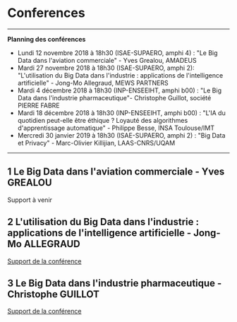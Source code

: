 # Conferences
_____
**Planning des conférences**
-	Lundi 12 novembre 2018 à 18h30 (ISAE-SUPAERO, amphi 4) : "Le Big Data dans l'aviation commerciale" - Yves Grealou, AMADEUS
-	Mardi 27 novembre 2018 à 18h30 (ISAE-SUPAERO, amphi 2): "L'utilisation du Big Data dans l'industrie : applications de l'intelligence artificielle" - Jong-Mo Allegraud, MEWS PARTNERS
-	Mardi 4 décembre 2018 à 18h30 (INP-ENSEEIHT, amphi b00) : "Le Big Data dans l'industrie pharmaceutique"- Christophe Guillot, société PIERRE FABRE
-	Mardi 18 décembre 2018 à 18h30 (INP-ENSEEIHT, amphi b00) : "L'IA du quotidien peut-elle être éthique ? Loyauté des algorithmes d'apprentissage automatique" - Philippe Besse, INSA Toulouse/IMT
-	Mercredi 30 janvier 2019 à 18h30 (ISAE-SUPAERO, amphi 2) : "Big Data et Privacy" - Marc-Olivier Killijian, LAAS-CNRS/UQAM
_____
## 1 Le Big Data dans l'aviation commerciale - Yves GREALOU

Support à venir

## 2 L'utilisation du Big Data dans l'industrie : applications de l'intelligence artificielle - Jong-Mo ALLEGRAUD

[Support de la conférence](https://github.com/Certificat-sciences-des-donnees-bigdata/Module-sensibilisation/blob/master/Documents/Defi%20du%20big%20data%20industrie%20-JongAllegraud-MewsPartners.pdf)

## 3 Le Big Data dans l'industrie pharmaceutique - Christophe GUILLOT

[Support de la conférence](https://github.com/Certificat-sciences-des-donnees-bigdata/Module-sensibilisation/blob/master/Documents/Bigdata%20pharma%20-%20ChristopheGuillot.pdf)
